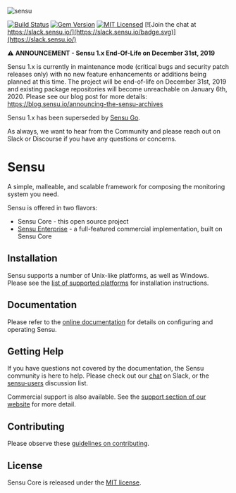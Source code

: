 ![sensu](https://raw.github.com/sensu/sensu/master/sensu-logo.png)

[![Build Status](https://img.shields.io/travis/sensu/sensu.svg)](https://travis-ci.org/sensu/sensu)
[![Gem Version](https://img.shields.io/gem/v/sensu.svg)](https://github.com/sensu/sensu/blob/master/CHANGELOG.md)
[![MIT Licensed](https://img.shields.io/github/license/sensu/sensu.svg)](https://raw.githubusercontent.com/sensu/sensu/master/MIT-LICENSE.txt)
[![Join the chat at https://slack.sensu.io/](https://slack.sensu.io/badge.svg)](https://slack.sensu.io/)

:warning: **ANNOUNCEMENT - Sensu 1.x End-Of-Life on December 31st, 2019**

Sensu 1.x is currently in maintenance mode (critical bugs and security
patch releases only) with no new feature enhancements or additions
being planned at this time. The project will be end-of-life on
December 31st, 2019 and existing package repositories will become 
unreachable on January 6th, 2020. Please see our blog post for more details:
https://blog.sensu.io/announcing-the-sensu-archives

Sensu 1.x has been superseded by [Sensu Go](https://github.com/sensu/sensu-go).

As always, we want to hear from the Community and please reach out on
Slack or Discourse if you have any questions or concerns.

# Sensu

A simple, malleable, and scalable framework for composing
the monitoring system you need.

Sensu is offered in two flavors:

* Sensu Core - this open source project
* [Sensu Enterprise][1] - a full-featured commercial implementation, built on Sensu Core

## Installation

Sensu supports a number of Unix-like platforms, as well as Windows.
Please see the [list of supported platforms][2] for installation instructions.

## Documentation

Please refer to the [online documentation][3] for details
on configuring and operating Sensu.

## Getting Help

If you have questions not covered by the documentation, the Sensu community
is here to help. Please check out our [chat][4] on Slack, or the
[sensu-users][5] discussion list.

Commercial support is also available. See the [support section of our website][6] for more detail.

## Contributing

Please observe these [guidelines on contributing][7].


## License

Sensu Core is released under the [MIT license][8].


[1]: https://sensu.io/solutions/enterprise
[2]: https://docs.sensu.io/sensu-core/latest/overview/platforms/
[3]: https://docs.sensu.io/sensu-core/latest/
[4]: https://slack.sensu.io/
[5]: http://groups.google.com/group/sensu-users
[6]: https://sensu.io/resources/support
[7]: https://github.com/sensu/sensu/blob/master/CONTRIBUTING.md
[8]: https://raw.github.com/sensu/sensu/master/MIT-LICENSE.txt
